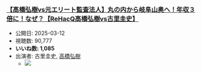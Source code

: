 ### [【高橋弘樹vs元エリート監査法人】丸の内から岐阜山奥へ！年収３倍に！なぜ？【ReHacQ高橋弘樹vs古里圭史】](https://www.youtube.com/watch?v=9UhSnaoMw_E)
-   公開日: 2025-03-12
-   視聴数: 90,777
-   **いいね数: 1,085**
-   出演者: 古里圭史, [高橋弘樹](/rehacq_fan/people/高橋弘樹 "wikilink")
    - [![](https://img.youtube.com/vi/9UhSnaoMw_E/hqdefault.jpg)](https://www.youtube.com/watch?v=9UhSnaoMw_E)
